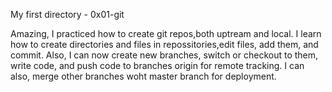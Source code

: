 My first directory - 0x01-git

Amazing, I practiced how to create git repos,both uptream and local. I learn how to create directories and files in repossitories,edit files, add them, and commit. Also, I can now create new branches, switch or checkout to them, write code, and push code to branches origin for remote tracking. I can also, merge other branches woht master branch for deployment.  
